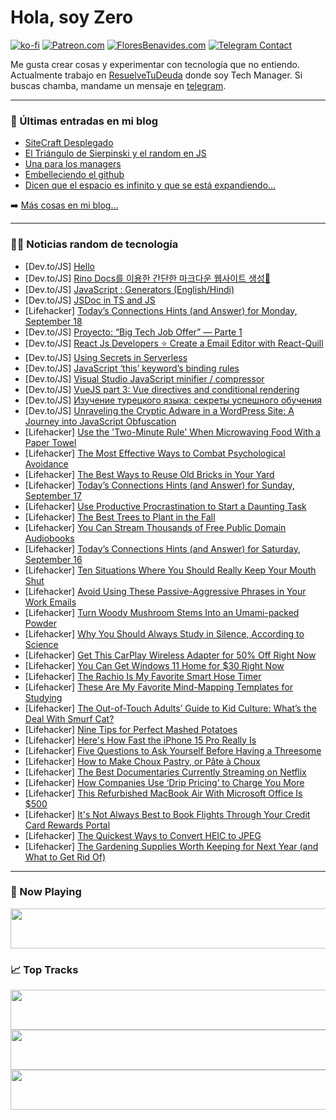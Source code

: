 # Hola, soy Zero

[![ko-fi](https://ko-fi.com/img/githubbutton_sm.svg)](https://ko-fi.com/J3J4N0LUK)
[![Patreon.com](https://img.shields.io/endpoint.svg?url=https%3A%2F%2Fshieldsio-patreon.vercel.app%2Fapi%3Fusername%3Dzerodragon%26type%3Dpatrons&style=for-the-badge)](https://patreon.com/zerodragon)
[![FloresBenavides.com](https://img.shields.io/website?down_message=oops&label=MiBlog&style=for-the-badge&up_message=online&url=https%3A%2F%2Ffloresbenavides.com)](https://floresbenavides.com)
[![Telegram Contact](https://img.shields.io/badge/escr%C3%ADbeme-ZeroDragon-%2326A5E4?style=for-the-badge&logo=telegram)](https://t.me/zerodragon)

Me gusta crear cosas y experimentar con tecnología que no entiendo.
Actualmente trabajo en [ResuelveTuDeuda](http://github.com/resuelve) donde soy Tech Manager.
Si buscas chamba, mandame un mensaje en [telegram](https://t.me/zerodragon).

---

### 📕 Últimas entradas en mi blog
<!-- BLOG-POST-LIST:START -->
- [SiteCraft Desplegado](https://floresbenavides.com/sitecraft-desplegado/)
- [El Triángulo de Sierpinski y el random en JS](https://floresbenavides.com/el-triangulo-de-sierpinski-y-el-random-en-js/)
- [Una para los managers](https://floresbenavides.com/una-para-los-managers/)
- [Embelleciendo el github](https://floresbenavides.com/embelleciendo-el-github/)
- [Dicen que el espacio es infinito y que se está expandiendo…](https://floresbenavides.com/dicen-que-el-espacio-es-infinito-y-que-se-esta-expandiendo/)
<!-- BLOG-POST-LIST:END -->

➡️ [Más cosas en mi blog...](https://floresbenavides.com)

---

### 👨‍💻 Noticias random de tecnología
<!-- TECH-POSTS:START -->
- [Dev.to/JS] [Hello](https://dev.to/linh2402/hello-1lkc)
- [Dev.to/JS] [Rino Docs를 이용한 간단한 마크다운 웹사이트 생성🚀](https://dev.to/opdev1004/rino-docsreul-iyonghan-gandanhan-makeudaun-websaiteu-saengseong-2kkc)
- [Dev.to/JS] [JavaScript : Generators &lpar;English/Hindi&rpar;](https://dev.to/dharmikdholu96/javascript-generators-englishhindi-202)
- [Dev.to/JS] [JSDoc in TS and JS](https://dev.to/artxe2/jsdoc-in-ts-and-js-1p6j)
- [Lifehacker] [Today’s Connections Hints &lpar;and Answer&rpar; for Monday, September 18](https://lifehacker.com/connections-answer-today-september-18-2023-1850842534)
- [Dev.to/JS] [Proyecto: “Big Tech Job Offer” — Parte 1](https://dev.to/jpromanonet/proyecto-big-tech-job-offer-parte-1-3kcf)
- [Dev.to/JS] [React Js Developers ⭐ Create a Email Editor with React-Quill](https://dev.to/idurar/react-js-developers-create-a-email-editor-with-react-quill-1edl)
- [Dev.to/JS] [Using Secrets in Serverless](https://dev.to/robinthomas_30/using-secrets-in-serverless-50hf)
- [Dev.to/JS] [JavaScript ‘this’ keyword’s binding rules](https://dev.to/badr21/javascript-this-keywords-binding-rules-2n4e)
- [Dev.to/JS] [Visual Studio JavaScript minifier / compressor](https://dev.to/karenpayneoregon/visual-studio-javascript-minifier-compressor-3281)
- [Dev.to/JS] [VueJS part 3: Vue directives and conditional rendering](https://dev.to/hi_iam_chris/vuejs-part-3-vue-directives-and-conditional-rendering-4pam)
- [Dev.to/JS] [Изучение турецкого языка: секреты успешного обучения](https://dev.to/mistika24/izuchieniie-turietskogho-iazyka-siekriety-uspieshnogho-obuchieniia-2dbe)
- [Dev.to/JS] [Unraveling the Cryptic Adware in a WordPress Site: A Journey into JavaScript Obfuscation](https://dev.to/nabous/unraveling-the-cryptic-adware-in-a-wordpress-site-a-journey-into-javascript-obfuscation-2hfc)
- [Lifehacker] [Use the &#39;Two-Minute Rule&#39; When Microwaving Food With a Paper Towel](https://lifehacker.com/use-the-two-minute-rule-when-microwaving-food-with-a-pa-1850846443)
- [Lifehacker] [The Most Effective Ways to Combat Psychological Avoidance](https://lifehacker.com/the-most-effective-ways-to-combat-psychological-avoidan-1850846448)
- [Lifehacker] [The Best Ways to Reuse Old Bricks in Your Yard](https://lifehacker.com/the-best-ways-to-reuse-old-bricks-in-your-yard-1850846451)
- [Lifehacker] [Today’s Connections Hints &lpar;and Answer&rpar; for Sunday, September 17](https://lifehacker.com/connections-answer-today-september-17-2023-1850842510)
- [Lifehacker] [Use Productive Procrastination to Start a Daunting Task](https://lifehacker.com/use-productive-procrastination-to-start-a-daunting-task-1850845462)
- [Lifehacker] [The Best Trees to Plant in the Fall](https://lifehacker.com/the-best-trees-to-plant-in-the-fall-1850845475)
- [Lifehacker] [You Can Stream Thousands of Free Public Domain Audiobooks](https://lifehacker.com/you-can-stream-thousands-of-free-public-domain-audioboo-1850845294)
- [Lifehacker] [Today’s Connections Hints &lpar;and Answer&rpar; for Saturday, September 16](https://lifehacker.com/connections-answer-today-september-16-2023-1850842165)
- [Lifehacker] [Ten Situations Where You Should Really Keep Your Mouth Shut](https://lifehacker.com/ten-situations-where-you-should-really-keep-your-mouth-1850844470)
- [Lifehacker] [Avoid Using These Passive-Aggressive Phrases in Your Work Emails](https://lifehacker.com/avoid-using-these-passive-aggressive-phrases-in-your-wo-1850843297)
- [Lifehacker] [Turn Woody Mushroom Stems Into an Umami-packed Powder](https://lifehacker.com/mushroom-umami-powder-recipe-1850843604)
- [Lifehacker] [Why You Should Always Study in Silence, According to Science](https://lifehacker.com/why-you-should-always-study-in-silence-according-to-sc-1850843477)
- [Lifehacker] [Get This CarPlay Wireless Adapter for 50% Off Right Now](https://lifehacker.com/get-this-carplay-wireless-adapter-for-50-off-right-now-1850839929)
- [Lifehacker] [You Can Get Windows 11 Home for $30 Right Now](https://lifehacker.com/you-can-get-windows-11-home-for-30-right-now-1850836810)
- [Lifehacker] [The Rachio Is My Favorite Smart Hose Timer](https://lifehacker.com/rachio-smart-hose-timer-review-1850842996)
- [Lifehacker] [These Are My Favorite Mind-Mapping Templates for Studying](https://lifehacker.com/these-are-my-favorite-mind-mapping-templates-for-studyi-1850843156)
- [Lifehacker] [The Out-of-Touch Adults’ Guide to Kid Culture: What’s the Deal With Smurf Cat?](https://lifehacker.com/what-is-smurf-cat-1850842927)
- [Lifehacker] [Nine Tips for Perfect Mashed Potatoes](https://lifehacker.com/9-tips-for-perfect-mashed-potatoes-1845692616)
- [Lifehacker] [Here&#39;s How Fast the iPhone 15 Pro Really Is](https://lifehacker.com/heres-how-fast-the-iphone-15-pro-really-is-1850842175)
- [Lifehacker] [Five Questions to Ask Yourself Before Having a Threesome](https://lifehacker.com/questions-to-ask-before-threesome-1850842094)
- [Lifehacker] [How to Make Choux Pastry, or Pâte à Choux](https://lifehacker.com/how-to-make-pate-a-choux-the-stuff-eclairs-are-made-of-1849422698)
- [Lifehacker] [The Best Documentaries Currently Streaming on Netflix](https://lifehacker.com/best-documentaries-netflix-1850833851)
- [Lifehacker] [How Companies Use ‘Drip Pricing’ to Charge You More](https://lifehacker.com/how-companies-use-drip-pricing-to-charge-you-more-1850788343)
- [Lifehacker] [This Refurbished MacBook Air With Microsoft Office Is $500](https://lifehacker.com/this-refurbished-macbook-air-with-microsoft-office-is-1850836740)
- [Lifehacker] [It&#39;s Not Always Best to Book Flights Through Your Credit Card Rewards Portal](https://lifehacker.com/its-not-always-best-to-book-flights-through-your-credit-1850834952)
- [Lifehacker] [The Quickest Ways to Convert HEIC to JPEG](https://lifehacker.com/convert-heic-to-jpg-on-windows-and-mac-1848768694)
- [Lifehacker] [The Gardening Supplies Worth Keeping for Next Year &lpar;and What to Get Rid Of&rpar;](https://lifehacker.com/the-gardening-supplies-worth-keeping-for-next-year-and-1850841600)<!-- TECH-POSTS:END -->

---

### 🎵 Now Playing
<a href="https://spotify-now-playing-dun.vercel.app/now-playing?open"><img src="https://spotify-now-playing-dun.vercel.app/now-playing" width="540" height="64"></a>

### 📈 Top Tracks
<a href="https://spotify-now-playing-dun.vercel.app/top-tracks?i=1&open"><img src="https://spotify-now-playing-dun.vercel.app/top-tracks?i=1" width="540" height="64"></a>
<a href="https://spotify-now-playing-dun.vercel.app/top-tracks?i=2&open"><img src="https://spotify-now-playing-dun.vercel.app/top-tracks?i=2" width="540" height="64"></a>
<a href="https://spotify-now-playing-dun.vercel.app/top-tracks?i=3&open"><img src="https://spotify-now-playing-dun.vercel.app/top-tracks?i=3" width="540" height="64"></a>
